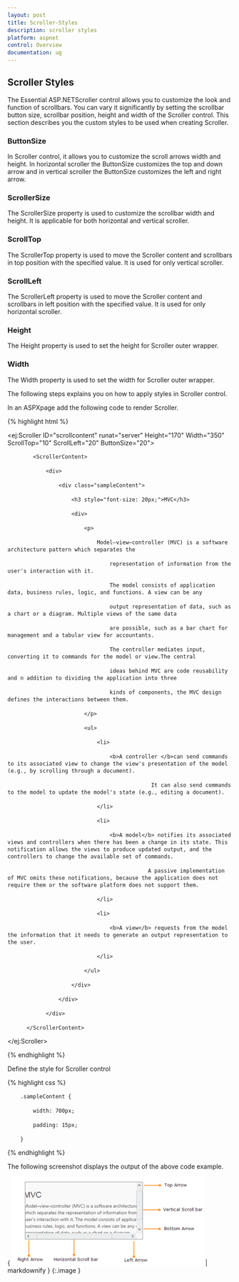 ```yaml
---
layout: post
title: Scroller-Styles
description: scroller styles
platform: aspnet
control: Overview
documentation: ug
---
```


## Scroller Styles

The Essential ASP.NETScroller control allows you to customize the look and function of scrollbars. You can vary it significantly by setting the scrollbar button size, scrollbar position, height and width of the Scroller control. This section describes you the custom styles to be used when creating Scroller.

### ButtonSize

In Scroller control, it allows you to customize the scroll arrows width and height. In horizontal scroller the ButtonSize customizes the top and down arrow and in vertical scroller the ButtonSize customizes the left and right arrow.

### ScrollerSize

The ScrollerSize property is used to customize the scrollbar width and height. It is applicable for both horizontal and vertical scroller.

### ScrollTop

The ScrollerTop property is used to move the Scroller content and scrollbars in top position with the specified value. It is used for only vertical scroller.

### ScrollLeft

The ScrollerLeft property is used to move the Scroller content and scrollbars in left position with the specified value. It is used for only horizontal scroller.

### Height

The Height property is used to set the height for Scroller outer wrapper.

### Width

The Width property is used to set the width for Scroller outer wrapper.

The following steps explains you on how to apply styles in Scroller control.

In an ASPXpage add the following code to render Scroller.



{% highlight html %}



<ej:Scroller ID="scrollcontent" runat="server" Height="170" Width="350" ScrollTop="10" ScrollLeft="20" ButtonSize="20">

            <ScrollerContent>

                <div>

                    <div class="sampleContent">

                        <h3 style="font-size: 20px;">MVC</h3>

                        <div>

                            <p>

                                Model–view–controller (MVC) is a software architecture pattern which separates the

                                    representation of information from the user's interaction with it.

                                    The model consists of application data, business rules, logic, and functions. A view can be any

                                    output representation of data, such as a chart or a diagram. Multiple views of the same data 

                                    are possible, such as a bar chart for management and a tabular view for accountants. 

                                    The controller mediates input, converting it to commands for the model or view.The central 

                                    ideas behind MVC are code reusability and n addition to dividing the application into three 

                                    kinds of components, the MVC design defines the interactions between them.

                            </p>

                            <ul>

                                <li>

                                    <b>A controller </b>can send commands to its associated view to change the view's presentation of the model (e.g., by scrolling through a document). 

                                                 It can also send commands to the model to update the model's state (e.g., editing a document).

                                </li>

                                <li>

                                    <b>A model</b> notifies its associated views and controllers when there has been a change in its state. This notification allows the views to produce updated output, and the controllers to change the available set of commands. 

                                                A passive implementation of MVC omits these notifications, because the application does not require them or the software platform does not support them.

                                </li>

                                <li>

                                    <b>A view</b> requests from the model the information that it needs to generate an output representation to the user.

                                </li>

                            </ul>

                        </div>

                    </div>

                </div>

          </ScrollerContent>

</ej:Scroller>



{% endhighlight %}



Define the style for Scroller control

{% highlight css %}



        .sampleContent {

            width: 700px;

            padding: 15px;

        }





{% endhighlight %}



The following screenshot displays the output of the above code example.

{ ![C:/Users/labuser/Desktop/scroller.png](Scroller-Styles_images/Scroller-Styles_img1.png) | markdownify }
{:.image }


